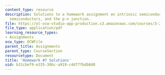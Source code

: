 ```yaml
---
content_type: resource
description: Solutions to a homework assignment on intrinsic semiconductors, p-doped
  semiconductors, and the p-n junction.
file: https://ol-ocw-studio-app-production.s3.amazonaws.com/courses/3-23-electrical-optical-and-magnetic-properties-of-materials-fall-2007/b31cbef9e33530bca919c4d77fbdb8d0_sol7.pdf
file_type: application/pdf
learning_resource_types:
- Assignments
ocw_type: OCWFile
parent_title: Assignments
parent_type: CourseSection
resourcetype: Document
title: 'Homework #7 Solutions'
uid: b31cbef9-e335-30bc-a919-c4d77fbdb8d0
---
```

